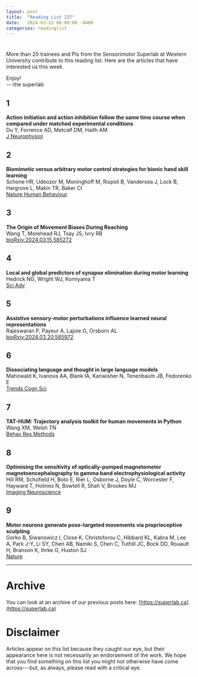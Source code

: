 ```yaml
---
layout: post
title:  "Reading List 237"
date:   2024-03-22 06:00:00 -0400
categories: readinglist
---
```


# 

More than 20 trainees and PIs from the Sensorimotor Superlab at Western University contribute to this reading list. Here are the articles that have interested us this week.

Enjoy!  
---the superlab 


## 1
**Action initiation and action inhibition follow the same time course when compared under matched experimental conditions**  
Du Y, Forrence AD, Metcalf DM, Haith AM  
[J Neurophysiol](https://journals.physiology.org/doi/10.1152/jn.00434.2023)

## 2
**Biomimetic versus arbitrary motor control strategies for bionic hand skill learning**  
Schone HR, Udeozor M, Moninghoff M, Rispoli B, Vandersea J, Lock B, Hargrove L, Makin TR, Baker CI  
[Nature Human Behaviour](https://www.nature.com/articles/s41562-023-01811-6)

## 3
**The Origin of Movement Biases During Reaching**  
Wang T, Morehead RJ, Tsay JS, Ivry RB  
[bioRxiv:2024.03.15.585272](https://www.biorxiv.org/content/10.1101/2024.03.15.585272v1.abstract)

## 4
**Local and global predictors of synapse elimination during motor learning**  
Hedrick NG, Wright WJ, Komiyama T  
[Sci Adv](https://www.science.org/doi/10.1126/sciadv.adk0540)

## 5
**Assistive sensory-motor perturbations influence learned neural representations**  
Rajeswaran P, Payeur A, Lajoie G, Orsborn AL  
[bioRxiv:2024.03.20.585972](https://www.biorxiv.org/content/10.1101/2024.03.20.585972v1.abstract)

## 6
**Dissociating language and thought in large language models**  
Mahowald K, Ivanova AA, Blank IA, Kanwisher N, Tenenbaum JB, Fedorenko E  
[Trends Cogn Sci](http://dx.doi.org/10.1016/j.tics.2024.01.011)

## 7
**TAT-HUM: Trajectory analysis toolkit for human movements in Python**  
Wang XM, Welsh TN  
[Behav Res Methods](https://link.springer.com/article/10.3758/s13428-024-02378-4)

## 8
**Optimising the sensitivity of optically-pumped magnetometer magnetoencephalography to gamma band electrophysiological activity**  
Hill RM, Schofield H, Boto E, Rier L, Osborne J, Doyle C, Worcester F, Hayward T, Holmes N, Bowtell R, Shah V, Brookes MJ  
[Imaging Neuroscience](https://doi.org/10.1162/imag_a_00112)

## 9
**Motor neurons generate pose-targeted movements via proprioceptive sculpting**  
Gorko B, Siwanowicz I, Close K, Christoforou C, Hibbard KL, Kabra M, Lee A, Park J-Y, Li SY, Chen AB, Namiki S, Chen C, Tuthill JC, Bock DD, Rouault H, Branson K, Ihrke G, Huston SJ  
[Nature](https://www.nature.com/articles/s41586-024-07222-5)

---
# Archive
You can look at an archive of our previous posts here: [https://superlab.ca](https://superlab.ca)


# Disclaimer
Articles appear on this list because they caught our eye, but their appearance here is not necessarily an endorsement of the work. We hope that you find something on this list you might not otherwise have come across---but, as always, please read with a critical eye. 
 